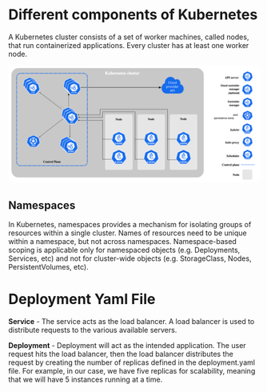 # Different components of Kubernetes

A Kubernetes cluster consists of a set of worker machines, called nodes, that run containerized applications. 
Every cluster has at least one worker node.


![img.png](img.png)






## Namespaces

In Kubernetes, namespaces provides a mechanism for isolating groups of resources within a single cluster. 
Names of resources need to be unique within a namespace, but not across namespaces. 
Namespace-based scoping is applicable only for namespaced objects (e.g. Deployments, Services, etc) and not for 
cluster-wide objects (e.g. StorageClass, Nodes, PersistentVolumes, etc).










# Deployment Yaml File

**Service** - The service acts as the load balancer. A load balancer is used to distribute requests
to the various available servers.

**Deployment** - Deployment will act as the intended application. The user request hits the load balancer, 
then the load balancer distributes the request by creating the number of replicas defined in the deployment.yaml file. 
For example, in our case, we have five replicas for scalability, meaning that we will have 5 instances running at a time.


